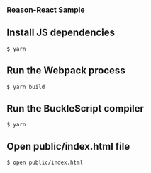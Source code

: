 ### Reason-React Sample

## Install JS dependencies
```
$ yarn
```
## Run the Webpack process
```
$ yarn build
```
## Run the BuckleScript compiler
```
$ yarn
```
## Open public/index.html file
```
$ open public/index.html
```
